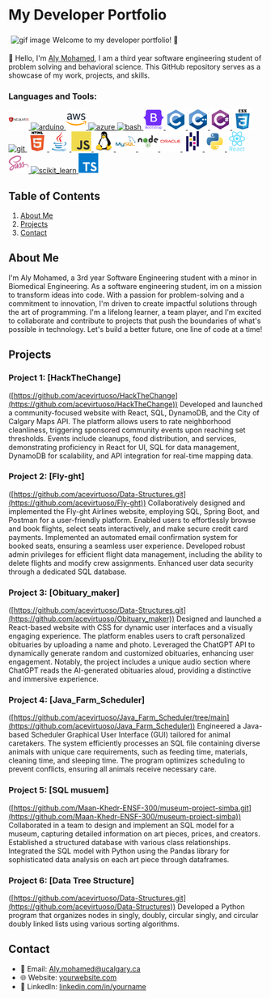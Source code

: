 # My Developer Portfolio

 <img style="width:6vh;padding:5px"
src= "https://media2.giphy.com/media/3o6vXTpomeZEyxufGU/giphy.gif" alt = "gif image" />Welcome to my developer portfolio! 🚀

👋 Hello, I'm [Aly Mohamed](https://acevirtuoso.github.io), I am a third year software engineering student of problem solving and behavioral science. This GitHub repository serves as a showcase of my work, projects, and skills.

<h3 align="left">Languages and Tools:</h3>
<p align="left"> <a href="https://angular.io" target="_blank" rel="noreferrer"> <img src="https://raw.githubusercontent.com/devicons/devicon/master/icons/angularjs/angularjs-original-wordmark.svg" alt="angularjs" width="40" height="40"/> </a> <a href="https://www.arduino.cc/" target="_blank" rel="noreferrer"> <img src="https://cdn.worldvectorlogo.com/logos/arduino-1.svg" alt="arduino" width="40" height="40"/> </a> <a href="https://aws.amazon.com" target="_blank" rel="noreferrer"> <img src="https://raw.githubusercontent.com/devicons/devicon/master/icons/amazonwebservices/amazonwebservices-original-wordmark.svg" alt="aws" width="40" height="40"/> </a> <a href="https://azure.microsoft.com/en-in/" target="_blank" rel="noreferrer"> <img src="https://www.vectorlogo.zone/logos/microsoft_azure/microsoft_azure-icon.svg" alt="azure" width="40" height="40"/> </a> <a href="https://www.gnu.org/software/bash/" target="_blank" rel="noreferrer"> <img src="https://www.vectorlogo.zone/logos/gnu_bash/gnu_bash-icon.svg" alt="bash" width="40" height="40"/> </a> <a href="https://getbootstrap.com" target="_blank" rel="noreferrer"> <img src="https://raw.githubusercontent.com/devicons/devicon/master/icons/bootstrap/bootstrap-plain-wordmark.svg" alt="bootstrap" width="40" height="40"/> </a> <a href="https://www.cprogramming.com/" target="_blank" rel="noreferrer"> <img src="https://raw.githubusercontent.com/devicons/devicon/master/icons/c/c-original.svg" alt="c" width="40" height="40"/> </a> <a href="https://www.w3schools.com/cpp/" target="_blank" rel="noreferrer"> <img src="https://raw.githubusercontent.com/devicons/devicon/master/icons/cplusplus/cplusplus-original.svg" alt="cplusplus" width="40" height="40"/> </a> <a href="https://www.w3schools.com/cs/" target="_blank" rel="noreferrer"> <img src="https://raw.githubusercontent.com/devicons/devicon/master/icons/csharp/csharp-original.svg" alt="csharp" width="40" height="40"/> </a> <a href="https://www.w3schools.com/css/" target="_blank" rel="noreferrer"> <img src="https://raw.githubusercontent.com/devicons/devicon/master/icons/css3/css3-original-wordmark.svg" alt="css3" width="40" height="40"/> </a> <a href="https://git-scm.com/" target="_blank" rel="noreferrer"> <img src="https://www.vectorlogo.zone/logos/git-scm/git-scm-icon.svg" alt="git" width="40" height="40"/> </a> <a href="https://www.w3.org/html/" target="_blank" rel="noreferrer"> <img src="https://raw.githubusercontent.com/devicons/devicon/master/icons/html5/html5-original-wordmark.svg" alt="html5" width="40" height="40"/> </a> <a href="https://www.java.com" target="_blank" rel="noreferrer"> <img src="https://raw.githubusercontent.com/devicons/devicon/master/icons/java/java-original.svg" alt="java" width="40" height="40"/> </a> <a href="https://developer.mozilla.org/en-US/docs/Web/JavaScript" target="_blank" rel="noreferrer"> <img src="https://raw.githubusercontent.com/devicons/devicon/master/icons/javascript/javascript-original.svg" alt="javascript" width="40" height="40"/> </a> <a href="https://www.linux.org/" target="_blank" rel="noreferrer"> <img src="https://raw.githubusercontent.com/devicons/devicon/master/icons/linux/linux-original.svg" alt="linux" width="40" height="40"/> </a> <a href="https://www.mysql.com/" target="_blank" rel="noreferrer"> <img src="https://raw.githubusercontent.com/devicons/devicon/master/icons/mysql/mysql-original-wordmark.svg" alt="mysql" width="40" height="40"/> </a> <a href="https://nodejs.org" target="_blank" rel="noreferrer"> <img src="https://raw.githubusercontent.com/devicons/devicon/master/icons/nodejs/nodejs-original-wordmark.svg" alt="nodejs" width="40" height="40"/> </a> <a href="https://www.oracle.com/" target="_blank" rel="noreferrer"> <img src="https://raw.githubusercontent.com/devicons/devicon/master/icons/oracle/oracle-original.svg" alt="oracle" width="40" height="40"/> </a> <a href="https://pandas.pydata.org/" target="_blank" rel="noreferrer"> <img src="https://raw.githubusercontent.com/devicons/devicon/2ae2a900d2f041da66e950e4d48052658d850630/icons/pandas/pandas-original.svg" alt="pandas" width="40" height="40"/> </a> <a href="https://www.python.org" target="_blank" rel="noreferrer"> <img src="https://raw.githubusercontent.com/devicons/devicon/master/icons/python/python-original.svg" alt="python" width="40" height="40"/> </a> <a href="https://reactjs.org/" target="_blank" rel="noreferrer"> <img src="https://raw.githubusercontent.com/devicons/devicon/master/icons/react/react-original-wordmark.svg" alt="react" width="40" height="40"/> </a> <a href="https://sass-lang.com" target="_blank" rel="noreferrer"> <img src="https://raw.githubusercontent.com/devicons/devicon/master/icons/sass/sass-original.svg" alt="sass" width="40" height="40"/> </a> <a href="https://scikit-learn.org/" target="_blank" rel="noreferrer"> <img src="https://upload.wikimedia.org/wikipedia/commons/0/05/Scikit_learn_logo_small.svg" alt="scikit_learn" width="40" height="40"/> </a> <a href="https://www.typescriptlang.org/" target="_blank" rel="noreferrer"> <img src="https://raw.githubusercontent.com/devicons/devicon/master/icons/typescript/typescript-original.svg" alt="typescript" width="40" height="40"/> </a> </p>


## Table of Contents
1. [About Me](#about-me)
2. [Projects](#projects)
3. [Contact](#contact)

## About Me
I'm Aly Mohamed, a 3rd year Software Engineering student with a minor in Biomedical Engineering. As a software engineering student, im on a mission to transform ideas into code. With a passion for problem-solving and a commitment to innovation, I'm driven to create impactful solutions through the art of programming. I'm a lifelong learner, a team player, and I'm excited to collaborate and contribute to projects that push the boundaries of what's possible in technology. Let's build a better future, one line of code at a time!

## Projects
### Project 1: [HackTheChange]
([https://github.com/acevirtuoso/HackTheChange](https://github.com/acevirtuoso/HackTheChange))
Developed and launched a community-focused website with React, SQL, DynamoDB, and the City of Calgary Maps API. The platform allows users to rate neighborhood cleanliness, triggering sponsored community events upon reaching set thresholds. Events include cleanups, food distribution, and services, demonstrating proficiency in React for UI, SQL for data management, DynamoDB for scalability, and API integration for real-time mapping data. 

### Project 2: [Fly-ght]
([https://github.com/acevirtuoso/Data-Structures.git](https://github.com/acevirtuoso/Fly-ght))
Collaboratively designed and implemented the Fly-ght Airlines website, employing SQL, Spring Boot, and Postman for a user-friendly platform. Enabled users to effortlessly browse and book flights, select seats interactively, and make secure credit card payments. Implemented an automated email confirmation system for booked seats, ensuring a seamless user experience. Developed robust admin privileges for efficient flight data management, including the ability to delete flights and modify crew assignments. Enhanced user data security through a dedicated SQL database.

### Project 3: [Obituary_maker]
([https://github.com/acevirtuoso/Data-Structures.git](https://github.com/acevirtuoso/Obituary_maker))
Designed and launched a React-based website with CSS for dynamic user interfaces and a visually engaging experience. The platform enables users to craft personalized obituaries by uploading a name and photo. Leveraged the ChatGPT API to dynamically generate random and customized obituaries, enhancing user engagement. Notably, the project includes a unique audio section where ChatGPT reads the AI-generated obituaries aloud, providing a distinctive and immersive experience. 

### Project 4: [Java_Farm_Scheduler]
([https://github.com/acevirtuoso/Java_Farm_Scheduler/tree/main](https://github.com/acevirtuoso/Java_Farm_Scheduler))
Engineered a Java-based Scheduler Graphical User Interface (GUI) tailored for animal caretakers. The system efficiently processes an SQL file containing diverse animals with unique care requirements, such as feeding time, materials, cleaning time, and sleeping time. The program optimizes scheduling to prevent conflicts, ensuring all animals receive necessary care.

### Project 5: [SQL musuem]
([https://github.com/Maan-Khedr-ENSF-300/museum-project-simba.git](https://github.com/Maan-Khedr-ENSF-300/museum-project-simba))
Collaborated in a team to design and implement an SQL model for a museum, capturing detailed information on art pieces, prices, and creators. Established a structured database with various class relationships. Integrated the SQL model with Python using the Pandas library for sophisticated data analysis on each art piece through dataframes. 

### Project 6: [Data Tree Structure]
([https://github.com/acevirtuoso/Data-Structures.git](https://github.com/acevirtuoso/Data-Structures))
Developed a Python program that organizes nodes in singly, doubly, circular singly, and circular doubly linked lists using various sorting algorithms.

## Contact

- 📧 Email: Aly.mohamed@ucalgary.ca
- 🌐 Website: [yourwebsite.com](https://www.yourwebsite.com)
- 💼 LinkedIn: [linkedin.com/in/yourname](https://www.linkedin.com/in/yourname)
